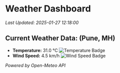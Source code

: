 
# Weather Dashboard

_Last Updated: 2025-01-27 12:18:00_

## Current Weather Data: (Pune, MH)
- **Temperature:** 31.0 °C ![Temperature Badge](https://img.shields.io/badge/Temperature-High%20Temp-orange)
- **Wind Speed:** 4.5 km/h ![Wind Speed Badge](https://img.shields.io/badge/Wind%20Speed-Low%20Wind-blue)

*Powered by Open-Meteo API*
